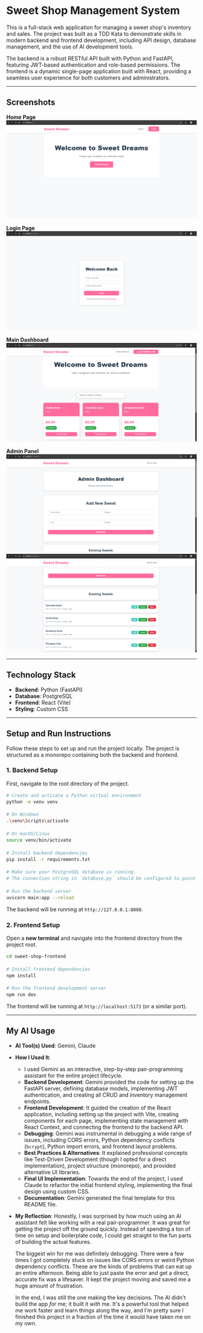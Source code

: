 # Sweet Shop Management System

This is a full-stack web application for managing a sweet shop's inventory and sales. The project was built as a TDD Kata to demonstrate skills in modern backend and frontend development, including API design, database management, and the use of AI development tools.

The backend is a robust RESTful API built with Python and FastAPI, featuring JWT-based authentication and role-based permissions. The frontend is a dynamic single-page application built with React, providing a seamless user experience for both customers and administrators.

---

## Screenshots

**Home Page**
![Home Page](screenshots/home.png)

**Login Page**
![Login Page](screenshots/login.png)

**Main Dashboard**
![Main Dashboard](screenshots/main-dashboard.png)

**Admin Panel**
![Admin Panel](screenshots/admin-dash1.png)
![Admin Panel](screenshots/admin-dash2.png)


---

## Technology Stack

* **Backend**: Python (FastAPI)
* **Database**: PostgreSQL
* **Frontend**: React (Vite)
* **Styling**: Custom CSS

---

## Setup and Run Instructions

Follow these steps to set up and run the project locally. The project is structured as a monorepo containing both the backend and frontend.

### 1. Backend Setup

First, navigate to the root directory of the project.

```bash
# Create and activate a Python virtual environment
python -m venv venv

# On Windows
.\venv\Scripts\activate

# On macOS/Linux
source venv/bin/activate

# Install backend dependencies
pip install -r requirements.txt

# Make sure your PostgreSQL database is running.
# The connection string in `database.py` should be configured to point to it.

# Run the backend server
uvicorn main:app --reload
```
The backend will be running at `http://127.0.0.1:8000`.

### 2. Frontend Setup

Open a **new terminal** and navigate into the frontend directory from the project root.

```bash
cd sweet-shop-frontend

# Install frontend dependencies
npm install

# Run the frontend development server
npm run dev
```
The frontend will be running at `http://localhost:5173` (or a similar port).

---
## My AI Usage

* **AI Tool(s) Used**: Gemini, Claude

* **How I Used It**:
    * I used Gemini as an interactive, step-by-step pair-programming assistant for the entire project lifecycle.
    * **Backend Development**: Gemini provided the code for setting up the FastAPI server, defining database models, implementing JWT authentication, and creating all CRUD and inventory management endpoints.
    * **Frontend Development**: It guided the creation of the React application, including setting up the project with Vite, creating components for each page, implementing state management with React Context, and connecting the frontend to the backend API.
    * **Debugging**: Gemini was instrumental in debugging a wide range of issues, including CORS errors, Python dependency conflicts (`bcrypt`), Python import errors, and frontend layout problems.
    * **Best Practices & Alternatives**: It explained professional concepts like Test-Driven Development (though I opted for a direct implementation), project structure (monorepo), and provided alternative UI libraries.
    * **Final UI Implementation**: Towards the end of the project, I used Claude to refactor the initial frontend styling, implementing the final design using custom CSS.
    * **Documentation**: Gemini generated the final template for this README file.

* **My Reflection**:
    Honestly, I was surprised by how much using an AI assistant felt like working with a real pair-programmer. It was great for getting the project off the ground quickly. Instead of spending a ton of time on setup and boilerplate code, I could get straight to the fun parts of building the actual features.

    The biggest win for me was definitely debugging. There were a few times I got completely stuck on issues like CORS errors or weird Python dependency conflicts. These are the kinds of problems that can eat up an entire afternoon. Being able to just paste the error and get a direct, accurate fix was a lifesaver. It kept the project moving and saved me a huge amount of frustration.

    In the end, I was still the one making the key decisions. The AI didn't build the app *for* me; it built it *with* me. It's a powerful tool that helped me work faster and learn things along the way, and I'm pretty sure I finished this project in a fraction of the time it would have taken me on my own.